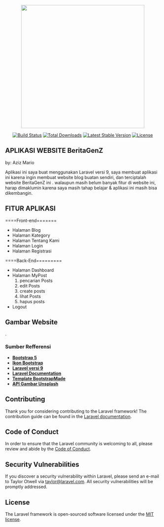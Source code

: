 <p align="center"><a href="https://laravel.com" target="_blank"><img src="https://raw.githubusercontent.com/laravel/art/master/logo-lockup/5%20SVG/2%20CMYK/1%20Full%20Color/laravel-logolockup-cmyk-red.svg" width="400"></a></p>

<p align="center">
<a href="https://travis-ci.org/laravel/framework"><img src="https://travis-ci.org/laravel/framework.svg" alt="Build Status"></a>
<a href="https://packagist.org/packages/laravel/framework"><img src="https://img.shields.io/packagist/dt/laravel/framework" alt="Total Downloads"></a>
<a href="https://packagist.org/packages/laravel/framework"><img src="https://img.shields.io/packagist/v/laravel/framework" alt="Latest Stable Version"></a>
<a href="https://packagist.org/packages/laravel/framework"><img src="https://img.shields.io/packagist/l/laravel/framework" alt="License"></a>
</p>

## APLIKASI WEBSITE BeritaGenZ

by: Aziz Mario

Aplikasi ini saya buat menggunakan Laravel versi 9, saya membuat aplikasi ini karena ingin
membuat website blog buatan sendiri, dan terciptalah website BeritaGenZ ini <i class="bi bi-emoji-wink"></i>. 
walaupun masih belum banyak fitur di website ini, harap dimaklumin karena saya masih tahap belajar & aplikasi ini 
masih bisa dikembangin.

## FITUR APLIKASI
====Front-end=======
- Halaman Blog
- Halaman Kategory
- Halaman Tentang Kami
- Halaman Login
- Halaman Registrasi

====Back-End=========
- Halaman Dashboard
- Halaman MyPost
  1. pencarian Posts
  2. edit Posts
  3. create posts
  4. lihat Posts
  5. hapus posts
- Logout

## Gambar Website

.

### Sumber Refferensi

- **[Bootstrap 5](https://getbootstrap.com/docs/5.2/getting-started/introduction/)**
- **[Ikon Bootstrap](https://icons.getbootstrap.com/)**
- **[Laravel versi 9](https://laravel.com/)**
- **[Laravel Documentation](https://laravel.com/docs/9.x)**
- **[Template BootstrapMade](https://bootstrapmade.com/bootstrap-blog-magazine-templates/)**
- **[API Gambar Unsplash](https://unsplash.com/image)**

## Contributing

Thank you for considering contributing to the Laravel framework! The contribution guide can be found in the [Laravel documentation](https://laravel.com/docs/contributions).

## Code of Conduct

In order to ensure that the Laravel community is welcoming to all, please review and abide by the [Code of Conduct](https://laravel.com/docs/contributions#code-of-conduct).

## Security Vulnerabilities

If you discover a security vulnerability within Laravel, please send an e-mail to Taylor Otwell via [taylor@laravel.com](mailto:taylor@laravel.com). All security vulnerabilities will be promptly addressed.

## License

The Laravel framework is open-sourced software licensed under the [MIT license](https://opensource.org/licenses/MIT).
